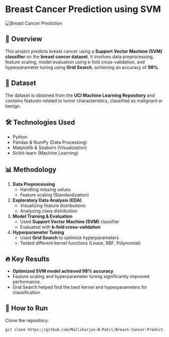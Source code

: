 # Breast Cancer Prediction using SVM

![Breast Cancer Prediction](Breast_Cancer_Classificationr.png)

## 🎯 Overview
This project predicts breast cancer using a **Support Vector Machine (SVM) classifier** on the **breast cancer dataset**. It involves data preprocessing, feature scaling, model evaluation using k-fold cross-validation, and hyperparameter tuning using **Grid Search**, achieving an accuracy of **98%**.

## 📂 Dataset
The dataset is obtained from the **UCI Machine Learning Repository** and contains features related to tumor characteristics, classified as malignant or benign.

## 🛠 Technologies Used
- Python
- Pandas & NumPy (Data Processing)
- Matplotlib & Seaborn (Visualization)
- Scikit-learn (Machine Learning)

## 📊 Methodology
1. **Data Preprocessing**
   - Handling missing values
   - Feature scaling (Standardization)
2. **Exploratory Data Analysis (EDA)**
   - Visualizing feature distributions
   - Analyzing class distribution
3. **Model Training & Evaluation**
   - Used **Support Vector Machine (SVM)** classifier
   - Evaluated with **k-fold cross-validation**
4. **Hyperparameter Tuning**
   - Used **Grid Search** to optimize hyperparameters
   - Tested different kernel functions (Linear, RBF, Polynomial)

## 🔥 Key Results
- **Optimized SVM model achieved 98% accuracy**.
- Feature scaling and hyperparameter tuning significantly improved performance.
- Grid Search helped find the best kernel and hyperparameters for classification.

## 📌 How to Run
Clone the repository:
   ```bash
   git clone https://github.com/Mallikarjun-B-Patil/Breast-Cancer-Prediction-SVM.git
   ```
